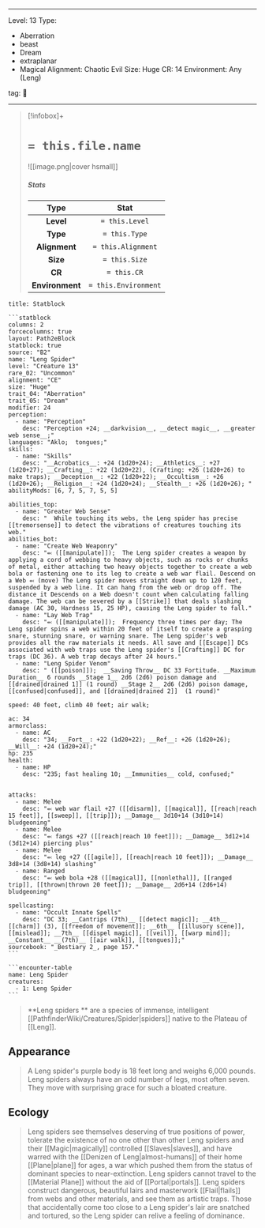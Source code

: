 
---


Level: 13
Type:
- Aberration
- beast
- Dream
- extraplanar
- Magical
Alignment: Chaotic Evil
Size: Huge
CR: 14
Environment: Any (Leng)


tag: 👹

---

> [!infobox]+
> #  `= this.file.name`
> ![[image.png|cover hsmall]]
> ##### Stats
> Type | Stat |
> :---:|:---:|
> **Level** | `= this.Level` |
> **Type** | `= this.Type` |
> **Alignment** | `= this.Alignment` |
> **Size** | `= this.Size` |
> **CR** | `= this.CR` |
> **Environment** | `= this.Environment` |




````ad-info
title: Statblock

```statblock
columns: 2
forcecolumns: true
layout: Path2eBlock
statblock: true
source: "B2"
name: "Leng Spider"
level: "Creature 13"
rare_02: "Uncommon"
alignment: "CE"
size: "Huge"
trait_04: "Aberration"
trait_05: "Dream"
modifier: 24
perception:
  - name: "Perception"
    desc: "Perception +24; __darkvision__, __detect magic__, __greater web sense__;"
languages: "Aklo;  tongues;"
skills:
  - name: "Skills"
    desc: "__Acrobatics__: +24 (1d20+24); __Athletics__: +27 (1d20+27); __Crafting__: +22 (1d20+22), (Crafting: +26 (1d20+26) to make traps); __Deception__: +22 (1d20+22); __Occultism__: +26 (1d20+26); __Religion__: +24 (1d20+24); __Stealth__: +26 (1d20+26); "
abilityMods: [6, 7, 5, 7, 5, 5]

abilities_top:
  - name: "Greater Web Sense"
    desc: "  While touching its webs, the Leng spider has precise [[tremorsense]] to detect the vibrations of creatures touching its web."
abilities_bot:
  - name: "Create Web Weaponry"
    desc: "⬻ ([[manipulate]]);  The Leng spider creates a weapon by applying a cord of webbing to heavy objects, such as rocks or chunks of metal, either attaching two heavy objects together to create a web bola or fastening one to its leg to create a web war flail. Descend on a Web ⬻ (move) The Leng spider moves straight down up to 120 feet, suspended by a web line. It can hang from the web or drop off. The distance it Descends on a Web doesn't count when calculating falling damage. The web can be severed by a [[Strike]] that deals slashing damage (AC 30, Hardness 15, 25 HP), causing the Leng spider to fall."
  - name: "Lay Web Trap"
    desc: "⬻ ([[manipulate]]);  Frequency three times per day; The Leng spider spins a web within 20 feet of itself to create a grasping snare, stunning snare, or warning snare. The Leng spider's web provides all the raw materials it needs. All save and [[Escape]] DCs associated with web traps use the Leng spider's [[Crafting]] DC for traps (DC 36). A web trap decays after 24 hours."
  - name: "Leng Spider Venom"
    desc: " ([[poison]]);  __Saving Throw__ DC 33 Fortitude. __Maximum Duration__ 6 rounds __Stage 1__ 2d6 (2d6) poison damage and [[drained|drained 1]] (1 round) __Stage 2__ 2d6 (2d6) poison damage, [[confused|confused]], and [[drained|drained 2]]  (1 round)"

speed: 40 feet, climb 40 feet; air walk;

ac: 34
armorclass:
  - name: AC
    desc: "34; __Fort__: +22 (1d20+22); __Ref__: +26 (1d20+26); __Will__: +24 (1d20+24);"
hp: 235
health:
  - name: HP
    desc: "235; fast healing 10; __Immunities__ cold, confused;"


attacks:
  - name: Melee
    desc: "⬻ web war flail +27 ([[disarm]], [[magical]], [[reach|reach 15 feet]], [[sweep]], [[trip]]); __Damage__ 3d10+14 (3d10+14) bludgeoning"
  - name: Melee
    desc: "⬻ fangs +27 ([[reach|reach 10 feet]]); __Damage__ 3d12+14 (3d12+14) piercing plus"
  - name: Melee
    desc: "⬻ leg +27 ([[agile]], [[reach|reach 10 feet]]); __Damage__ 3d8+14 (3d8+14) slashing"
  - name: Ranged
    desc: "⬻ web bola +28 ([[magical]], [[nonlethal]], [[ranged trip]], [[thrown|thrown 20 feet]]); __Damage__ 2d6+14 (2d6+14) bludgeoning"

spellcasting:
  - name: "Occult Innate Spells"
    desc: "DC 33; __Cantrips (7th)__ [[detect magic]]; __4th__ [[charm]] (3), [[freedom of movement]]; __6th__ [[illusory scene]], [[mislead]]; __7th__ [[dispel magic]], [[veil]], [[warp mind]]; __Constant__ __(7th)__ [[air walk]], [[tongues]];"
sourcebook: "_Bestiary 2_, page 157."
```

```encounter-table
name: Leng Spider
creatures:
  - 1: Leng Spider
```

````



> **Leng spiders ** are a species of immense, intelligent [[PathfinderWiki/Creatures/Spider|spiders]] native to the Plateau of [[Leng]].


## Appearance

> A Leng spider's purple body is 18 feet long and weighs 6,000 pounds. Leng spiders always have an odd number of legs, most often seven. They move with surprising grace for such a bloated creature.


## Ecology

> Leng spiders see themselves deserving of true positions of power, tolerate the existence of no one other than other Leng spiders and their [[Magic|magically]] controlled [[Slaves|slaves]], and have warred with the [[Denizen of Leng|almost-humans]] of their home [[Plane|plane]] for ages, a war which pushed them from the status of dominant species to near-extinction. Leng spiders cannot travel to the [[Material Plane]] without the aid of [[Portal|portals]]. Leng spiders construct dangerous, beautiful lairs and masterwork [[Flail|flails]] from webs and other materials, and see them as artistic traps. Those that accidentally come too close to a Leng spider's lair are snatched and tortured, so the Leng spider can relive a feeling of dominance.









